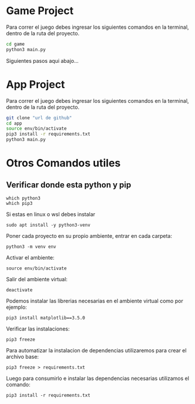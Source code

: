 # Game Project

Para correr el juego debes ingresar los siguientes comandos en la terminal, dentro de la ruta del proyecto.

```sh
cd game
python3 main.py
```
Siguientes pasos aqui abajo...

# App Project

Para correr el juego debes ingresar los siguientes comandos en la terminal, dentro de la ruta del proyecto.

```sh
git clone "url de github"
cd app
source env/bin/activate
pip3 install -r requirements.txt
python3 main.py
```

# Otros Comandos utiles

## Verificar donde esta python y pip

```
which python3
which pip3
```
Si estas en linux o wsl debes instalar
```
sudo apt install -y python3-venv
```

Poner cada proyecto en su propio ambiente, entrar en cada carpeta:
```
python3 -m venv env
```

Activar el ambiente:
```
source env/bin/activate
```

Salir del ambiente virtual:
```
deactivate
```

Podemos instalar las librerias necesarias en el ambiente virtual como por ejemplo:
```
pip3 install matplotlib==3.5.0
```

Verificar las instalaciones:
```
pip3 freeze
```

Para automatizar la instalacion de dependencias utilizaremos para crear el archivo base:
```
pip3 freeze > requirements.txt
```

Luego para consumirlo e instalar las dependencias necesarias utilizamos el comando:
```
pip3 install -r requirements.txt
```

 